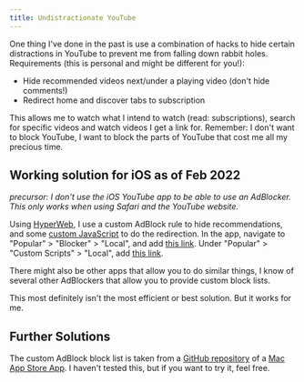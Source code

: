 ```yaml
---
title: Undistractionate YouTube
---
```

One thing I've done in the past is use a combination of hacks to hide certain distractions in YouTube to prevent me from falling down rabbit holes. Requirements (this is personal and might be different for you!):

- Hide recommended videos next/under a playing video (don't hide comments!)
- Redirect home and discover tabs to subscription

This allows me to watch what I intend to watch (read: subscriptions), search for specific videos and watch videos I get a link for. Remember: I don't want to block YouTube, I want to block the parts of YouTube that cost me all my precious time.

## Working solution for iOS as of Feb 2022
*precursor: I don't use the iOS YouTube app to be able to use an AdBlocker. This only works when using Safari and the YouTube website.*

Using [HyperWeb](https://hyperweb.app), I use a custom AdBlock rule to hide recommendations, and some [custom JavaScript](https://gist.github.com/riesentoaster/235f84394f045a4229aa0725ad7ffc3d) to do the redirection. In the app, navigate to "Popular" > "Blocker" > "Local", and add [this link](https://raw.githubusercontent.com/hadig/Focus-for-Youtube/master/focus4yt.txt). Under "Popular" > "Custom Scripts" > "Local", add [this link](https://gist.githubusercontent.com/riesentoaster/235f84394f045a4229aa0725ad7ffc3d/raw/66ff4d95ed424b920fdc3f6e7621d0962553eb73/youtube-redirect.js).

There might also be other apps that allow you to do similar things, I know of several other AdBlockers that allow you to provide custom block lists.

This most definitely isn't the most efficient or best solution. But it works for me.

## Further Solutions
The custom AdBlock block list is taken from a [GitHub repository](https://github.com/hadig/Focus-for-Youtube) of a [Mac App Store App](https://apps.apple.com/us/app/focus-for-youtube/id1514703160?mt=12). I haven't tested this, but if you want to try it, feel free.